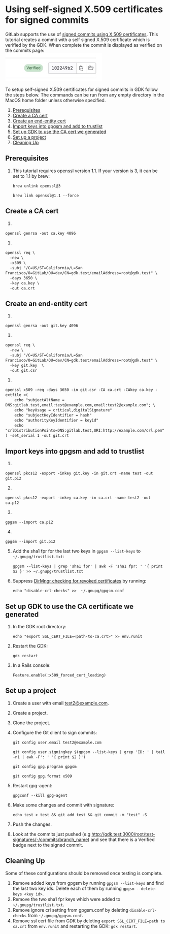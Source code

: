 # Using self-signed X.509 certificates for signed commits

GitLab supports the use of [signed commits using X.509 certificates](https://docs.gitlab.com/ee/user/project/repository/signed_commits/x509.html).
This tutorial creates a commit with a self signed X.509 certificate which is verified by the GDK. When complete the commit is displayed as verified on the commits page:<br>![Verified Commit](img/verified_commit.jpg)

To setup self-signed X.509 certificates for signed commits in GDK follow the steps below.
The commands can be run from any empty directory in the MacOS home folder unless otherwise specified.

1. [Prerequisites](#prerequisites)
1. [Create a CA cert](#create-a-ca-cert)
1. [Create an end-entity cert](#create-an-end-entity-cert)
1. [Import keys into gpgsm and add to trustlist](#import-keys-into-gpgsm-and-add-to-trustlist)
1. [Set up GDK to use the CA cert we generated](#set-up-gdk-to-use-the-ca-certificate-we-generated)
1. [Set up a project](#set-up-a-project)
1. [Cleaning Up](#cleaning-up)

## Prerequisites

<!-- markdownlint-disable MD029 -->

1. This tutorial requires openssl version 1.1. If your version is 3, it can be set to 1.1 by brew:

   ```shell
   brew unlink openssl@3
   ```

   ```shell
   brew link openssl@1.1 --force
   ```

## Create a CA cert

1.

   ```shell
   openssl genrsa -out ca.key 4096
   ```

1.

   ```shell
   openssl req \
     -new \
     -x509 \
     -subj "/C=US/ST=California/L=San Francisco/O=GitLab/OU=dev/CN=gdk.test/emailAddress=root@gdk.test" \
     -days 3650 \
     -key ca.key \
     -out ca.crt
   ```

## Create an end-entity cert

1.

   ```shell
   openssl genrsa -out git.key 4096
   ```

1.

   ```shell
   openssl req \
     -new \
     -subj "/C=US/ST=California/L=San Francisco/O=GitLab/OU=dev/CN=gdk.test/emailAddress=root@gdk.test" \
     -key git.key  \
     -out git.csr
   ```

1.

   ``` shell
   openssl x509 -req -days 3650 -in git.csr -CA ca.crt -CAkey ca.key -extfile <(
       echo "subjectAltName = DNS:gitlab.test,email:test@example.com,email:test2@example.com"; \
       echo "keyUsage = critical,digitalSignature"
       echo "subjectKeyIdentifier = hash"
       echo "authorityKeyIdentifier = keyid"
       echo "crlDistributionPoints=DNS:gitlab.test,URI:http://example.com/crl.pem"
   ) -set_serial 1 -out git.crt
   ```

## Import keys into gpgsm and add to trustlist

1.

   ``` shell
   openssl pkcs12 -export -inkey git.key -in git.crt -name test -out git.p12
   ```

2.

   ``` shell
   openssl pkcs12 -export -inkey ca.key -in ca.crt -name test2 -out ca.p12
   ```

3.

   ``` shell
   gpgsm --import ca.p12
   ```

4.

   ``` shell
   gpgsm --import git.p12
   ```

5. Add the sha1 fpr for the last two keys in `gpgsm --list-keys` to `~/.gnupg/trustlist.txt`:

   ```  shell
   gpgsm --list-keys | grep 'sha1 fpr' | awk -F 'sha1 fpr: ' '{ print $2 }' >> ~/.gnupg/trustlist.txt
   ```

6. Suppress [DirMngr checking for revoked certificates](https://gnupg.org/documentation/manuals/gnupg-2.0/Certificate-Options.html) by running:

   ```  shell
   echo "disable-crl-checks" >>  ~/.gnupg/gpgsm.conf
   ```

## Set up GDK to use the CA certificate we generated

1. In the GDK root directory:

   ```  shell
   echo "export SSL_CERT_FILE=<path-to-ca.crt>" >> env.runit
   ```

2. Restart the GDK:

   ```  shell
   gdk restart
   ```

3. In a Rails console:

   ```  shell
   Feature.enable(:x509_forced_cert_loading)
   ```

## Set up a project

1. Create a user with email <test2@example.com>.
1. Create a project.
1. Clone the project.
1. Configure the Git client to sign commits:

   ```  shell
   git config user.email test2@example.com
   ```

   ```  shell
   git config user.signingkey $(gpgsm --list-keys | grep 'ID: ' | tail -n1 | awk -F': ' '{ print $2 }')
   ```

   ```  shell
   git config gpg.program gpgsm
   ```

   ```  shell
   git config gpg.format x509
   ```

5. Restart gpg-agent:

   ```  shell
   gpgconf --kill gpg-agent
   ```

6. Make some changes and commit with signature:

   ```  shell
   echo test > test && git add test && git commit -m "test" -S
   ```

7. Push the changes.
8. Look at the commits just pushed (e.g <http://gdk.test:3000/root/test-signatures/-/commits/branch_name>) and see that there is a Verified badge next to the signed commit.

## Cleaning Up

Some of these configurations should be removed once testing is complete.

1. Remove added keys from gpgsm by running `gpgsm --list-keys` and find the last two key ids. Delete each of them by running `gpgsm --delete-keys <key id>`.
2. Remove the two sha1 fpr keys which were added to `~/.gnupg/trustlist.txt`.
3. Remove ignore crl setting from gpgsm.conf by deleting `disable-crl-checks` from `~/.gnupg/gpgsm.conf`.
4. Remove ssl cert file from GDK by deleting `export SSL_CERT_FILE=path to ca.crt` from `env.runit` and restarting the GDK: `gdk restart`.

<!-- markdownlint-enable MD029 -->
